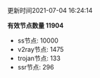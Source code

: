 更新时间2021-07-04 16:24:14

**有效节点数量 11904**
- ss节点: 10000
- v2ray节点: 1475
- trojan节点: 133
- ssr节点: 296
